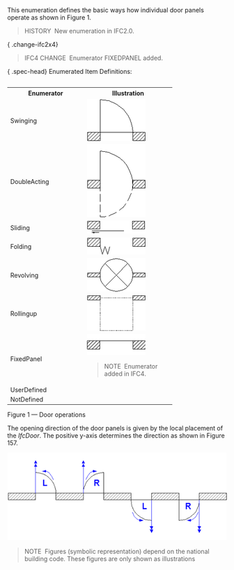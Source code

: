 ﻿This enumeration defines the basic ways how individual door panels operate as shown in Figure 1.

> HISTORY&nbsp; New enumeration in IFC2.0.

{ .change-ifc2x4}
> IFC4 CHANGE&nbsp; Enumerator FIXEDPANEL added.

{ .spec-head}
Enumerated Item Definitions:

<table>
 <tr>
  
   <table class="gridtable">
    <tr>
     <th width="162">Enumerator</th>
     <th width="189">Illustration</th>
    </tr>
    <tr>
     <td width="162">Swinging</td>
     <td width="189"><img src="../../../../../../figures/ifcdoorpaneloperationenum-fig01.gif" width="134" height="96" border="0"></td>
    </tr>
    <tr>
     <td width="162">DoubleActing</td>
     <td width="189"><img src="../../../../../../figures/ifcdoorpaneloperationenum-fig02.gif" width="134" height="167" border="0"></td>
    </tr>
    <tr>
     <td width="162">Sliding</td>
     <td width="189"><img src="../../../../../../figures/ifcdoorpaneloperationenum-fig03.gif" width="134" height="30" border="0"></td>
    </tr>
    <tr>
     <td width="162">Folding</td>
     <td width="189"><img src="../../../../../../figures/ifcdoorpaneloperationenum-fig04.gif" width="134" height="39" border="0"></td>
    </tr>
    <tr>
     <td width="162">Revolving</td>
     <td width="189"><img src="../../../../../../figures/ifcdoorpaneloperationenum-fig05.gif" width="134" height="77" border="0"></td>
    </tr>
    <tr>
     <td width="162">Rollingup</td>
     <td width="189"><img src="../../../../../../figures/ifcdoorpaneloperationenum-fig06.gif" width="134" height="82" border="0"></td>
    </tr>
    <tr>
     <td width="162">FixedPanel</td>
     <td width="189"><img src="../../../../../../figures/ifcdoorpaneloperationenum-fig07.gif" width="134" height="48" border="0">
      <blockquote class="change-ifc2x4">NOTE&nbsp; Enumerator added in IFC4.</blockquote>
     </td>
    </tr>
    <tr>
     <td width="162">UserDefined</td>
     <td width="189"> </td>
    </tr>
    <tr>
     <td width="162">NotDefined</td>
     <td width="189"> </td>
    </tr>
   </table>
  
 </tr>
 <tr>
 <td><p class="figure">Figure 1 &mdash; Door operations</p></td>
 </tr>
</table>

The opening direction of the door panels is given by the local placement of the _IfcDoor_. The positive y-axis determines the direction as shown in Figure 157.

!["panel direction"](../../../../../../figures/ifcdoorpaneloperationenum-fig10.gif "Figure 2 &mdash; Door panel operations")

> NOTE&nbsp; Figures (symbolic representation) depend on the national building code. These figures are only shown as illustrations
